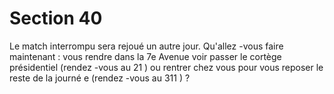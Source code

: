 # Section 40

Le match interrompu sera rejoué un autre jour. Qu'allez -vous faire maintenant : vous
rendre dans la 7e Avenue voir passer le cortège présidentiel (rendez -vous au  21 ) ou
rentrer chez vous pour vous reposer le reste de la journé e (rendez -vous au  311  ) ?